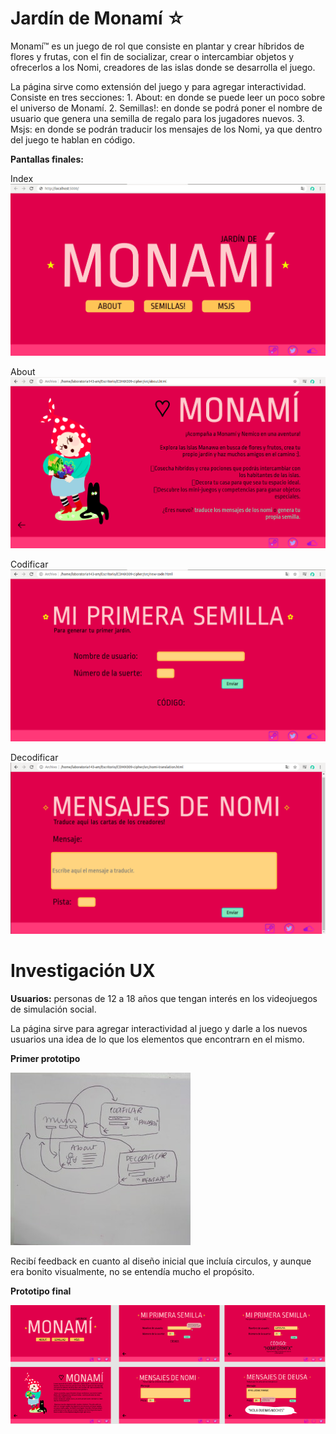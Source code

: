 # Jardín de Monamí ☆

Monamí™ es un juego de rol que consiste en plantar y crear híbridos de flores y frutas, con el fin de socializar, crear o intercambiar objetos y ofrecerlos a los Nomi, creadores de las islas donde se desarrolla el juego. 


La página sirve como extensión del juego y para agregar interactividad. Consiste en tres secciones: 
    1. About: en donde se puede leer un poco sobre el universo de Monamí.
    2. Semillas!: en donde se podrá poner el nombre de usuario que genera una semilla de regalo para los jugadores nuevos.
    3. Msjs: en donde se podrán traducir los mensajes de los Nomi, ya que dentro del juego te hablan en código. 
    
**Pantallas finales:**

Index
![Index](README_img/index_page.png)

About
![About](README_img/about_page.png)

Codificar
![Code](README_img/code_page.png)

Decodificar
![Decode](README_img/decode_page.png)

    
# Investigación UX

**Usuarios:** personas de 12 a 18 años que tengan interés en los videojuegos de simulación social.

La página sirve para agregar interactividad al juego y darle a los nuevos usuarios una idea de lo que los elementos que encontrarn en el mismo.

**Primer prototipo**

![Sketch](README_img/sketch.png)

Recibí feedback en cuanto al diseño inicial que incluía circulos, y aunque era bonito visualmente, no se entendía mucho el propósito. 

**Prototipo final**

![Prototipo Figma](README_img/prototipo.png)
